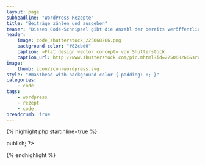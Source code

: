 ```yaml
---
layout: page
subheadline: "WordPress Rezepte"
title: "Beiträge zählen und ausgeben"
teaser: "Dieses Code-Schnipsel gibt die Anzahl der bereits veröffentlichten WordPress-Beiträge aus."
header:
    image: code_shutterstock_225068266.png
    background-color: "#82cbd0"
    caption: »Flat design vector concept« von Shutterstock
    caption_url: http://www.shutterstock.com/pic.mhtml?id=225068266&src=id
image:
    thumb: icon/icon-wordpress.svg
style: "#masthead-with-background-color { padding: 0; }"
categories:
    - code
tags:
    - wordpress
    - rezept
    - code
breadcrumb: true
---
```

{% highlight php startinline=true %}
<?php echo wp_count_posts()->publish; ?>
{% endhighlight %}
